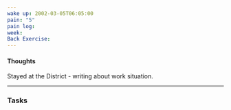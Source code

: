 ```yaml
---
wake up: 2002-03-05T06:05:00
pain: "5"
pain log: 
week: 
Back Exercise:
---
```

#### Thoughts

Stayed at the District - writing about work situation.


-----
### Tasks 
